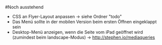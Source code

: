 #Noch ausstehend
* CSS an Flyer-Layout anpassen -> siehe Ordner "todo"
* Das Menü sollte in der mobilen Version beim ersten Öffnen eingeklappt sein
* Desktop-Menü anzeigen, wenn die Seite vom iPad geöffnet wird (zumindest beim landscape-Modus) -> http://stephen.io/mediaqueries
